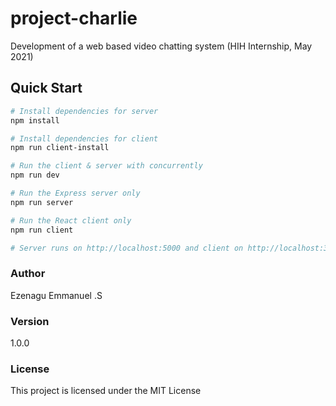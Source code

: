 # project-charlie
Development of a web based video chatting system (HIH Internship, May 2021)


## Quick Start

``` bash
# Install dependencies for server
npm install

# Install dependencies for client
npm run client-install

# Run the client & server with concurrently
npm run dev

# Run the Express server only
npm run server

# Run the React client only
npm run client

# Server runs on http://localhost:5000 and client on http://localhost:3000
```

### Author
Ezenagu Emmanuel .S
### Version

1.0.0

### License

This project is licensed under the MIT License
